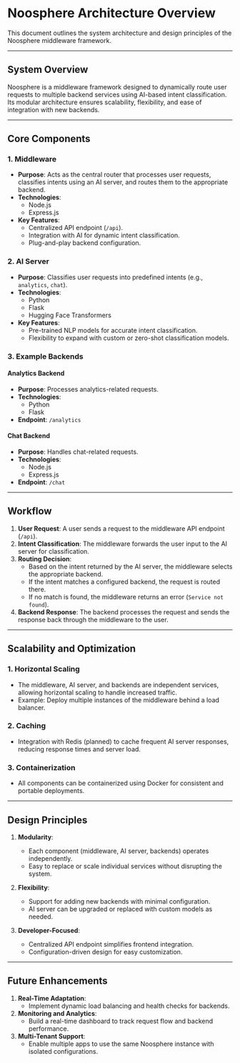 # Noosphere Architecture Overview

This document outlines the system architecture and design principles of the Noosphere middleware framework.

---

## System Overview
Noosphere is a middleware framework designed to dynamically route user requests to multiple backend services using AI-based intent classification. Its modular architecture ensures scalability, flexibility, and ease of integration with new backends.

---

## Core Components

### 1. **Middleware**
- **Purpose**: Acts as the central router that processes user requests, classifies intents using an AI server, and routes them to the appropriate backend.
- **Technologies**:
  - Node.js
  - Express.js
- **Key Features**:
  - Centralized API endpoint (`/api`).
  - Integration with AI for dynamic intent classification.
  - Plug-and-play backend configuration.

### 2. **AI Server**
- **Purpose**: Classifies user requests into predefined intents (e.g., `analytics`, `chat`).
- **Technologies**:
  - Python
  - Flask
  - Hugging Face Transformers
- **Key Features**:
  - Pre-trained NLP models for accurate intent classification.
  - Flexibility to expand with custom or zero-shot classification models.

### 3. **Example Backends**
#### **Analytics Backend**
- **Purpose**: Processes analytics-related requests.
- **Technologies**:
  - Python
  - Flask
- **Endpoint**: `/analytics`

#### **Chat Backend**
- **Purpose**: Handles chat-related requests.
- **Technologies**:
  - Node.js
  - Express.js
- **Endpoint**: `/chat`

---

## Workflow
1. **User Request**: A user sends a request to the middleware API endpoint (`/api`).
2. **Intent Classification**: The middleware forwards the user input to the AI server for classification.
3. **Routing Decision**:
   - Based on the intent returned by the AI server, the middleware selects the appropriate backend.
   - If the intent matches a configured backend, the request is routed there.
   - If no match is found, the middleware returns an error (`Service not found`).
4. **Backend Response**: The backend processes the request and sends the response back through the middleware to the user.

---

## Scalability and Optimization

### 1. **Horizontal Scaling**
- The middleware, AI server, and backends are independent services, allowing horizontal scaling to handle increased traffic.
- Example: Deploy multiple instances of the middleware behind a load balancer.

### 2. **Caching**
- Integration with Redis (planned) to cache frequent AI server responses, reducing response times and server load.

### 3. **Containerization**
- All components can be containerized using Docker for consistent and portable deployments.

---

## Design Principles

1. **Modularity**:
   - Each component (middleware, AI server, backends) operates independently.
   - Easy to replace or scale individual services without disrupting the system.

2. **Flexibility**:
   - Support for adding new backends with minimal configuration.
   - AI server can be upgraded or replaced with custom models as needed.

3. **Developer-Focused**:
   - Centralized API endpoint simplifies frontend integration.
   - Configuration-driven design for easy customization.

---

## Future Enhancements
1. **Real-Time Adaptation**:
   - Implement dynamic load balancing and health checks for backends.
2. **Monitoring and Analytics**:
   - Build a real-time dashboard to track request flow and backend performance.
3. **Multi-Tenant Support**:
   - Enable multiple apps to use the same Noosphere instance with isolated configurations.

